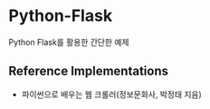 Python-Flask
===
Python Flask를 활용한 간단한 예제


Reference Implementations
---
- 파이썬으로 배우는 웹 크롤러(정보문화사, 박정태 지음)